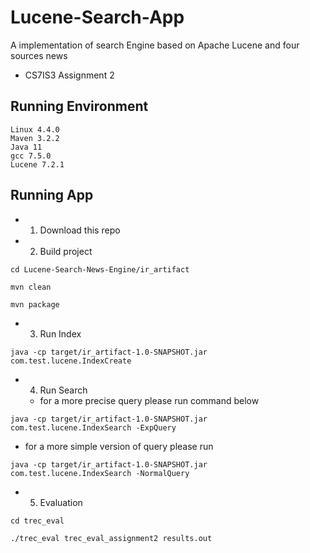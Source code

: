 # Lucene-Search-App
A implementation of search Engine based on Apache Lucene and four sources news
 - CS7IS3 Assignment 2

## Running Environment

```
Linux 4.4.0
Maven 3.2.2
Java 11
gcc 7.5.0
Lucene 7.2.1
```

## Running App
- 1. Download this repo</br>
- 2. Build project
```shell
cd Lucene-Search-News-Engine/ir_artifact
```
```shell
mvn clean
```
```shell
mvn package
```
- 3. Run Index 
```shell
java -cp target/ir_artifact-1.0-SNAPSHOT.jar com.test.lucene.IndexCreate 
```
- 4. Run Search
  - for a more precise query please run command below
```shell
java -cp target/ir_artifact-1.0-SNAPSHOT.jar com.test.lucene.IndexSearch -ExpQuery
```
  - for a more simple version of query please run
```shell
java -cp target/ir_artifact-1.0-SNAPSHOT.jar com.test.lucene.IndexSearch -NormalQuery
```
- 5. Evaluation</br>
```shell
cd trec_eval
```
```shell
./trec_eval trec_eval_assignment2 results.out
```
